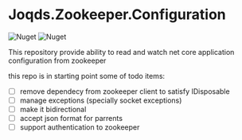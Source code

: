 # Joqds.Zookeeper.Configuration

![Nuget](https://img.shields.io/nuget/v/Joqds.Zookeeper.Configuration?label=Nuget%20Version)
![Nuget](https://img.shields.io/nuget/dt/Joqds.Zookeeper.Configuration?label=Nuget%20Downloads)

This repository provide ability to read and watch net core application configuration from zookeeper

this repo is in starting point
some of todo items:
- [ ] remove dependecy from zookeeper client to satisfy IDisposable
- [ ] manage exceptions (specially socket exceptions)
- [ ] make it bidirectional
- [ ] accept json format for parrents
- [ ] support authentication to zookeeper 
